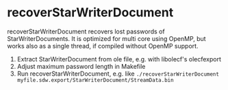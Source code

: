 recoverStarWriterDocument
=========================

recoverStarWriterDocument recovers lost passwords of StarWriterDocuments. It is optimized for multi core using OpenMP, but works also as a single thread, if compiled without OpenMP support.


1. Extract StarWriterDocument from ole file, e.g. with libolecf's olecfexport
2. Adjust maximum password length in Makefile
3. Run recoverStarWriterDocument, e.g. like
    `./recoverStarWriterDocument myfile.sdw.export/StarWriterDocument/StreamData.bin` 
